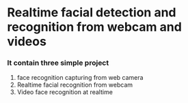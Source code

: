 # Realtime facial detection and recognition from webcam and videos


### It contain three simple project
1) face recognition capturing from web camera
2) Realtime facial recognition from webcam
3) Video face recognition at realtime
